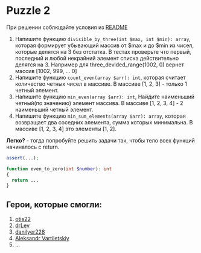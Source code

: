 # Puzzle 2

При решении соблюдайте условия из [README](/README.md)

1. Напишите функцию `divisible_by_three(int $max, int $min): array`, которая формирует убывающий массив от $max и до $min из чисел, которые делятся на 3 без отстатка. В тестах проверьте что первый, последний и любой некрайний элемент списка действительно делятся на 3. Например для three_devided_range(1002, 0) вернет массив [1002, 999, ... 0]
2. Напишите функцию `count_even(array $arr): int`, которая считает количество четных чисел в массиве. В массиве [1, 2, 3] - только 1 четный элемент.
3. Напишите функцию `min_even(array $arr): int`, Найдите наименьший четный(по значению) элемент массива. В массиве [1, 2, 3, 4] - 2 наименьший четный элемент.
4. Напишите функцию `min_sum_elements(array $arr): array`, которая возвращает два соседних элемента, сумма которых минимальна. В массиве [1, 2, 3, 4] это элементы [1, 2].

**Легко?** - тогда попробуйте решить задачи так, чтобы тело всех функций начиналось с return.

```php
assert(...);

function even_to_zero(int $number): int
{
  return ...
}
```

## Герои, которые смогли:

1. [otis22](https://github.com/otis22)
2. [drLev](https://github.com/drLev)
3. [danilyer228](https://github.com/danilyer228)
4. [Aleksandr Vartiletskiy](https://github.com/OleksandrVart) 
5. ...
